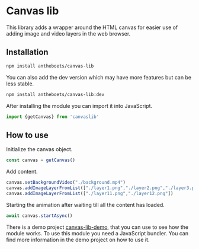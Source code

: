 # Canvas lib
This library adds a wrapper around the HTML canvas for easier use of adding image and video layers in the web browser.
## Installation
```sh
npm install antheboets/canvas-lib
```
You can also add the dev version which may have more features but can be less stable.
```sh
npm install antheboets/canvas-lib:dev
```
After installing the module you can import it into JavaScript.
```javascript
import {getCanvas} from 'canvaslib'
```
## How to use
Initialize the canvas object.
```javascript
const canvas = getCanvas()
```
Add content.
```javascript
canvas.setBackgroundVideo("./background.mp4")
canvas.addImageLayerFromList(["./layer1.png","./layer2.png","./layer3.png"])
canvas.addImageLayerFromList(["./layer11.png","./layer12.png"])
```
Starting the animation after waiting till all the content has loaded.
```javascript
await canvas.startAsync()
```
There is a demo project [canvas-lib-demo](https://github.com/antheboets/html-canvas-lib-demo), that you can use to see how the module works. To use this module you need a JavaScript bundler. You can find more information in the demo project on how to use it.